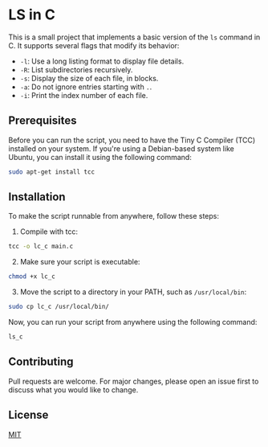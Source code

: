 # LS in C

This is a small project that implements a basic version of the `ls` command in C. It supports several flags that modify its behavior:

- `-l`: Use a long listing format to display file details.
- `-R`: List subdirectories recursively.
- `-s`: Display the size of each file, in blocks.
- `-a`: Do not ignore entries starting with `.`.
- `-i`: Print the index number of each file.

## Prerequisites

Before you can run the script, you need to have the Tiny C Compiler (TCC) installed on your system. If you're using a Debian-based system like Ubuntu, you can install it using the following command:

```bash
sudo apt-get install tcc
```

## Installation

To make the script runnable from anywhere, follow these steps:

1. Compile with tcc:

```bash
tcc -o lc_c main.c
```

2. Make sure your script is executable:

```bash
chmod +x lc_c
```

3. Move the script to a directory in your PATH, such as `/usr/local/bin`:

```bash
sudo cp lc_c /usr/local/bin/
```

Now, you can run your script from anywhere using the following command:

```bash
ls_c
```

## Contributing

Pull requests are welcome. For major changes, please open an issue first to discuss what you would like to change.

## License

[MIT](https://choosealicense.com/licenses/mit/)
